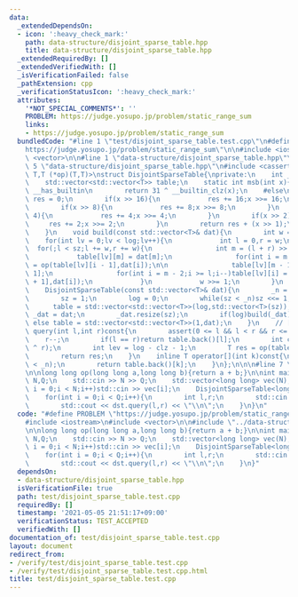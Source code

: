 ```yaml
---
data:
  _extendedDependsOn:
  - icon: ':heavy_check_mark:'
    path: data-structure/disjoint_sparse_table.hpp
    title: data-structure/disjoint_sparse_table.hpp
  _extendedRequiredBy: []
  _extendedVerifiedWith: []
  _isVerificationFailed: false
  _pathExtension: cpp
  _verificationStatusIcon: ':heavy_check_mark:'
  attributes:
    '*NOT_SPECIAL_COMMENTS*': ''
    PROBLEM: https://judge.yosupo.jp/problem/static_range_sum
    links:
    - https://judge.yosupo.jp/problem/static_range_sum
  bundledCode: "#line 1 \"test/disjoint_sparse_table.test.cpp\"\n#define PROBLEM \"\
    https://judge.yosupo.jp/problem/static_range_sum\"\n\n#include <iostream>\n#include\
    \ <vector>\n\n#line 1 \"data-structure/disjoint_sparse_table.hpp\"\n\n\n\n#line\
    \ 5 \"data-structure/disjoint_sparse_table.hpp\"\n#include <cassert>\n\ntemplate<class\
    \ T,T (*op)(T,T)>\nstruct DisjointSparseTable{\nprivate:\n    int _n,log,sz;\n\
    \    std::vector<std::vector<T>> table;\n    static int msb(int x){\n    #ifdef\
    \ __has_builtin\n        return 31 ^ __builtin_clz(x);\n    #else\n        int\
    \ res = 0;\n        if(x >> 16){\n            res += 16;x >>= 16;\n        }\n\
    \        if(x >> 8){\n            res += 8;x >>= 8;\n        }\n        if(x >>\
    \ 4){\n            res += 4;x >>= 4;\n        }\n        if(x >> 2){\n       \
    \     res += 2;x >>= 2;\n        }\n        return res + (x >> 1);\n    #endif\n\
    \    }\n    void build(const std::vector<T>& dat){\n        int w = sz;\n    \
    \    for(int lv = 0;lv < log;lv++){\n            int l = 0,r = w;\n          \
    \  for(;l < sz;l += w,r += w){\n                int m = (l + r) >> 1;\n\n    \
    \            table[lv][m] = dat[m];\n                for(int i = m + 1;i < r;i++)table[lv][i]\
    \ = op(table[lv][i - 1],dat[i]);\n\n                table[lv][m - 1] = dat[m -\
    \ 1];\n                for(int i = m - 2;i >= l;i--)table[lv][i] = op(table[lv][i\
    \ + 1],dat[i]);\n            }\n            w >>= 1;\n        }\n    }\n\npublic:\n\
    \    DisjointSparseTable(const std::vector<T>& dat){\n        _n = dat.size();\n\
    \        sz = 1;\n        log = 0;\n        while(sz < _n)sz <<= 1,log++;\n  \
    \      table = std::vector<std::vector<T>>(log,std::vector<T>(sz));\n        std::vector<T>\
    \ _dat = dat;\n        _dat.resize(sz);\n        if(log)build(_dat);\n       \
    \ else table = std::vector<std::vector<T>>(1,dat);\n    }\n    // [l,r)\n    T\
    \ query(int l,int r)const{\n        assert(0 <= l && l < r && r <= _n);\n    \
    \    r--;\n        if(l == r)return table.back()[l];\n        int clz = msb(l\
    \ ^ r);\n        int lev = log - clz - 1;\n        T res = op(table[lev][l],table[lev][r]);\n\
    \        return res;\n    }\n    inline T operator[](int k)const{\n        assert(k\
    \ < _n);\n        return table.back()[k];\n    }\n};\n\n\n#line 7 \"test/disjoint_sparse_table.test.cpp\"\
    \n\nlong long op(long long a,long long b){return a + b;}\n\nint main(){\n    int\
    \ N,Q;\n    std::cin >> N >> Q;\n    std::vector<long long> vec(N);\n    for(int\
    \ i = 0;i < N;i++)std::cin >> vec[i];\n    DisjointSparseTable<long long,op> dst(vec);\n\
    \    for(int i = 0;i < Q;i++){\n        int l,r;\n        std::cin >> l >> r;\n\
    \        std::cout << dst.query(l,r) << \"\\n\";\n    }\n}\n"
  code: "#define PROBLEM \"https://judge.yosupo.jp/problem/static_range_sum\"\n\n\
    #include <iostream>\n#include <vector>\n\n#include \"../data-structure/disjoint_sparse_table.hpp\"\
    \n\nlong long op(long long a,long long b){return a + b;}\n\nint main(){\n    int\
    \ N,Q;\n    std::cin >> N >> Q;\n    std::vector<long long> vec(N);\n    for(int\
    \ i = 0;i < N;i++)std::cin >> vec[i];\n    DisjointSparseTable<long long,op> dst(vec);\n\
    \    for(int i = 0;i < Q;i++){\n        int l,r;\n        std::cin >> l >> r;\n\
    \        std::cout << dst.query(l,r) << \"\\n\";\n    }\n}"
  dependsOn:
  - data-structure/disjoint_sparse_table.hpp
  isVerificationFile: true
  path: test/disjoint_sparse_table.test.cpp
  requiredBy: []
  timestamp: '2021-05-05 21:51:17+09:00'
  verificationStatus: TEST_ACCEPTED
  verifiedWith: []
documentation_of: test/disjoint_sparse_table.test.cpp
layout: document
redirect_from:
- /verify/test/disjoint_sparse_table.test.cpp
- /verify/test/disjoint_sparse_table.test.cpp.html
title: test/disjoint_sparse_table.test.cpp
---
```

